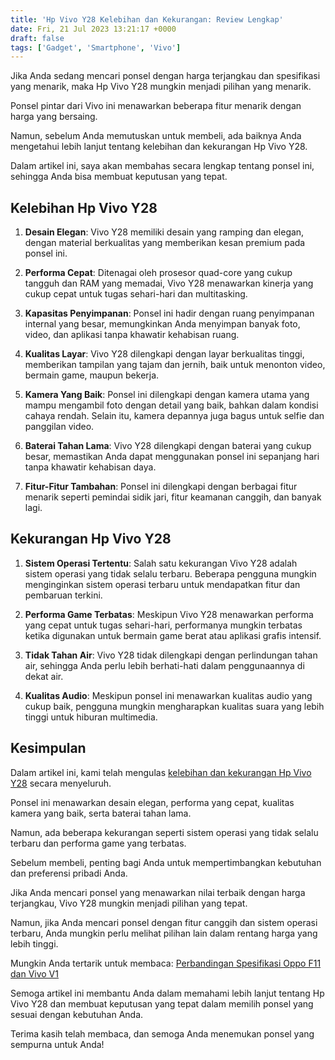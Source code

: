 ```yaml
---
title: 'Hp Vivo Y28 Kelebihan dan Kekurangan: Review Lengkap'
date: Fri, 21 Jul 2023 13:21:17 +0000
draft: false
tags: ['Gadget', 'Smartphone', 'Vivo']
---
```


Jika Anda sedang mencari ponsel dengan harga terjangkau dan spesifikasi yang menarik, maka Hp Vivo Y28 mungkin menjadi pilihan yang menarik.

Ponsel pintar dari Vivo ini menawarkan beberapa fitur menarik dengan harga yang bersaing.

Namun, sebelum Anda memutuskan untuk membeli, ada baiknya Anda mengetahui lebih lanjut tentang kelebihan dan kekurangan Hp Vivo Y28.

Dalam artikel ini, saya akan membahas secara lengkap tentang ponsel ini, sehingga Anda bisa membuat keputusan yang tepat.

**Kelebihan Hp Vivo Y28**
-------------------------

1.  **Desain Elegan**: Vivo Y28 memiliki desain yang ramping dan elegan, dengan material berkualitas yang memberikan kesan premium pada ponsel ini.
    
2.  **Performa Cepat**: Ditenagai oleh prosesor quad-core yang cukup tangguh dan RAM yang memadai, Vivo Y28 menawarkan kinerja yang cukup cepat untuk tugas sehari-hari dan multitasking.
    
3.  **Kapasitas Penyimpanan**: Ponsel ini hadir dengan ruang penyimpanan internal yang besar, memungkinkan Anda menyimpan banyak foto, video, dan aplikasi tanpa khawatir kehabisan ruang.
    
4.  **Kualitas Layar**: Vivo Y28 dilengkapi dengan layar berkualitas tinggi, memberikan tampilan yang tajam dan jernih, baik untuk menonton video, bermain game, maupun bekerja.
    
5.  **Kamera Yang Baik**: Ponsel ini dilengkapi dengan kamera utama yang mampu mengambil foto dengan detail yang baik, bahkan dalam kondisi cahaya rendah. Selain itu, kamera depannya juga bagus untuk selfie dan panggilan video.
    
6.  **Baterai Tahan Lama**: Vivo Y28 dilengkapi dengan baterai yang cukup besar, memastikan Anda dapat menggunakan ponsel ini sepanjang hari tanpa khawatir kehabisan daya.
    
7.  **Fitur-Fitur Tambahan**: Ponsel ini dilengkapi dengan berbagai fitur menarik seperti pemindai sidik jari, fitur keamanan canggih, dan banyak lagi.
    

**Kekurangan Hp Vivo Y28**
--------------------------

1.  **Sistem Operasi Tertentu**: Salah satu kekurangan Vivo Y28 adalah sistem operasi yang tidak selalu terbaru. Beberapa pengguna mungkin menginginkan sistem operasi terbaru untuk mendapatkan fitur dan pembaruan terkini.
    
2.  **Performa Game Terbatas**: Meskipun Vivo Y28 menawarkan performa yang cepat untuk tugas sehari-hari, performanya mungkin terbatas ketika digunakan untuk bermain game berat atau aplikasi grafis intensif.
    
3.  **Tidak Tahan Air**: Vivo Y28 tidak dilengkapi dengan perlindungan tahan air, sehingga Anda perlu lebih berhati-hati dalam penggunaannya di dekat air.
    
4.  **Kualitas Audio**: Meskipun ponsel ini menawarkan kualitas audio yang cukup baik, pengguna mungkin mengharapkan kualitas suara yang lebih tinggi untuk hiburan multimedia.
    

**Kesimpulan**
--------------

Dalam artikel ini, kami telah mengulas [kelebihan dan kekurangan Hp Vivo Y28](https://blog.ajiekusumadhany.com/hp-vivo-y28-kelebihan-dan-kekurangan/) secara menyeluruh.

Ponsel ini menawarkan desain elegan, performa yang cepat, kualitas kamera yang baik, serta baterai tahan lama.

Namun, ada beberapa kekurangan seperti sistem operasi yang tidak selalu terbaru dan performa game yang terbatas.

Sebelum membeli, penting bagi Anda untuk mempertimbangkan kebutuhan dan preferensi pribadi Anda.

Jika Anda mencari ponsel yang menawarkan nilai terbaik dengan harga terjangkau, Vivo Y28 mungkin menjadi pilihan yang tepat.

Namun, jika Anda mencari ponsel dengan fitur canggih dan sistem operasi terbaru, Anda mungkin perlu melihat pilihan lain dalam rentang harga yang lebih tinggi.

Mungkin Anda tertarik untuk membaca: [Perbandingan Spesifikasi Oppo F11 dan Vivo V1](https://blog.ajiekusumadhany.com/spesifikasi-oppo-f11-dan-vivo-v1/)

Semoga artikel ini membantu Anda dalam memahami lebih lanjut tentang Hp Vivo Y28 dan membuat keputusan yang tepat dalam memilih ponsel yang sesuai dengan kebutuhan Anda.

Terima kasih telah membaca, dan semoga Anda menemukan ponsel yang sempurna untuk Anda!